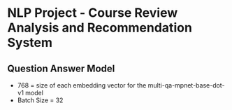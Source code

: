 # NLP Project - Course Review Analysis and Recommendation System

## Question Answer Model
* 768 = size of each embedding vector for the multi-qa-mpnet-base-dot-v1 model
* Batch Size = 32